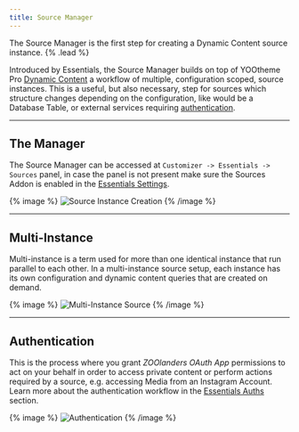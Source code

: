 ```yaml
---
title: Source Manager
---
```


The Source Manager is the first step for creating a Dynamic Content source instance. {% .lead %}

Introduced by Essentials, the Source Manager builds on top of YOOtheme Pro [Dynamic Content](https://yootheme.com/support/yootheme-pro/joomla/dynamic-content) a workflow of multiple, configuration scoped, source instances. This is a useful, but also necessary, step for sources which structure changes depending on the configuration, like would be a Database Table, or external services requiring [authentication](#authentication).

---

## The Manager

The Source Manager can be accessed at `Customizer -> Essentials -> Sources` panel, in case the panel is not present make sure the Sources Addon is enabled in the [Essentials Settings](../settings).

{% image %}
![Source Instance Creation](/assets/ytp/sources/source-instance-creation.gif)
{% /image %}

---

## Multi-Instance

Multi-instance is a term used for more than one identical instance that run parallel to each other. In a multi-instance source setup, each instance has its own configuration and dynamic content queries that are created on demand.

{% image %}
![Multi-Instance Source](/assets/ytp/sources/multi-instance.png)
{% /image %}

---

## Authentication

This is the process where you grant *ZOOlanders OAuth App* permissions to act on your behalf in order to access private content or perform actions required by a source, e.g. accessing Media from an Instagram Account. Learn more about the authentication workflow in the [Essentials Auths](../../) section.

{% image %}
![Authentication](/assets/ytp/sources/ig-auth.gif)
{% /image %}
